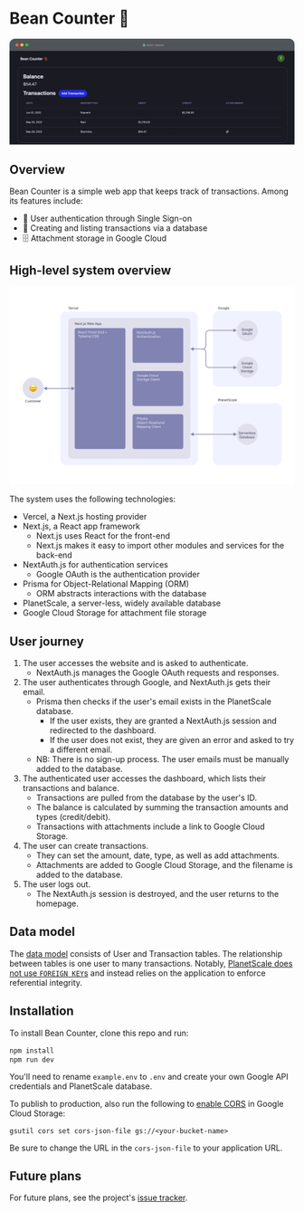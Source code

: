 # Bean Counter 🫘

![screenshot](screenshot.png)

## Overview

Bean Counter is a simple web app that keeps track of transactions. Among its features include:

- 🔐 User authentication through Single Sign-on
- 💾 Creating and listing transactions via a database
- 🗄 Attachment storage in Google Cloud

## High-level system overview

![system overview](system-overview.png)

The system uses the following technologies:
- Vercel, a Next.js hosting provider
- Next.js, a React app framework
	- Next.js uses React for the front-end
	- Next.js makes it easy to import other modules and services for the back-end
- NextAuth.js for authentication services
	- Google OAuth is the authentication provider
- Prisma for Object-Relational Mapping (ORM)
	- ORM abstracts interactions with the database
- PlanetScale, a server-less, widely available database
- Google Cloud Storage for attachment file storage

## User journey

1. The user accesses the website and is asked to authenticate. 
   - NextAuth.js manages the Google OAuth requests and responses.
2. The user authenticates through Google, and NextAuth.js gets their email.
   - Prisma then checks if the user's email exists in the PlanetScale database.
     - If the user exists, they are granted a NextAuth.js session and redirected to the dashboard.
     - If the user does not exist, they are given an error and asked to try a different email.
   - NB: There is no sign-up process. The user emails must be manually added to the database.
3. The authenticated user accesses the dashboard, which lists their transactions and balance.
   - Transactions are pulled from the database by the user's ID.
   - The balance is calculated by summing the transaction amounts and types (credit/debit).
   - Transactions with attachments include a link to Google Cloud Storage.
4. The user can create transactions.
   - They can set the amount, date, type, as well as add attachments.
   - Attachments are added to Google Cloud Storage, and the filename is added to the database.
5. The user logs out.
   - The NextAuth.js session is destroyed, and the user returns to the homepage.

## Data model 

The [data model](https://github.com/tycol7/bean-counter/blob/main/prisma/schema.prisma) consists of User and Transaction tables. The relationship between tables is one user to many transactions. Notably, [PlanetScale does not use `FOREIGN KEY`s](https://docs.planetscale.com/learn/operating-without-foreign-key-constraints) and instead relies on the application to enforce referential integrity.

## Installation

To install Bean Counter, clone this repo and run:

```shell
npm install
npm run dev
```

You'll need to rename `example.env` to `.env` and create your own Google API credentials and PlanetScale database.

To publish to production, also run the following to [enable CORS](https://cloud.google.com/storage/docs/configuring-cors) in Google Cloud Storage:

```shell
gsutil cors set cors-json-file gs://<your-bucket-name>
```
Be sure to change the URL in the `cors-json-file` to your application URL.
## Future plans

For future plans, see the project's [issue tracker](https://github.com/tycol7/bean-counter/issues).